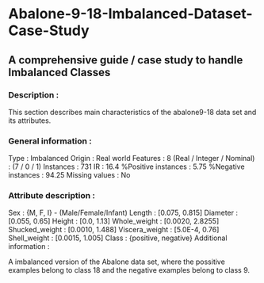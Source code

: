 # Abalone-9-18-Imbalanced-Dataset-Case-Study

## A comprehensive guide / case study to handle Imbalanced Classes

### Description :

This section describes main characteristics of the abalone9-18 data set and its attributes.

### General information :

Type : Imbalanced
Origin : Real world
Features : 8
(Real / Integer / Nominal) : (7 / 0 / 1)
Instances : 731
IR : 16.4
%Positive instances : 5.75
%Negative instances : 94.25
Missing values : No

### Attribute description :

Sex : {M, F, I} - (Male/Female/Infant)
Length : [0.075, 0.815]
Diameter : [0.055, 0.65]
Height : [0.0, 1.13]
Whole_weight : [0.0020, 2.8255]
Shucked_weight : [0.0010, 1.488]
Viscera_weight : [5.0E-4, 0.76]
Shell_weight : [0.0015, 1.005]
Class : {positive, negative}
Additional information :

A imbalanced version of the Abalone data set, where the possitive examples belong to class 18 and the negative examples belong to class 9.

